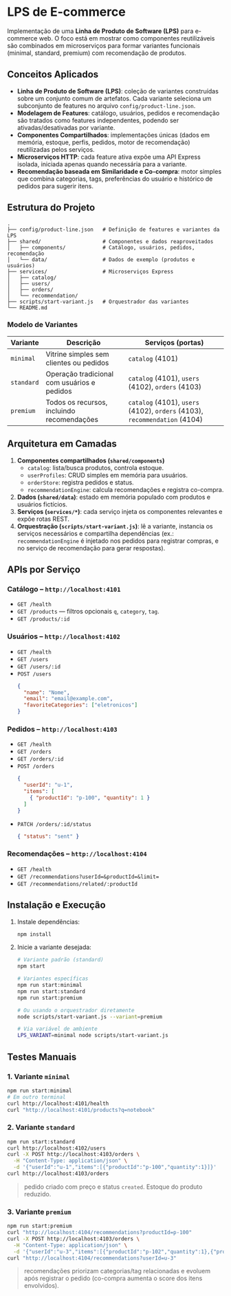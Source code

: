 # LPS de E-commerce

Implementação de uma **Linha de Produto de Software (LPS)** para e-commerce web. O foco está em mostrar como componentes reutilizáveis são combinados em microserviços para formar variantes funcionais (minimal, standard, premium) com recomendação de produtos.

## Conceitos Aplicados
- **Linha de Produto de Software (LPS)**: coleção de variantes construídas sobre um conjunto comum de artefatos. Cada variante seleciona um subconjunto de features no arquivo `config/product-line.json`.
- **Modelagem de Features**: catálogo, usuários, pedidos e recomendação são tratados como features independentes, podendo ser ativadas/desativadas por variante.
- **Componentes Compartilhados**: implementações únicas (dados em memória, estoque, perfis, pedidos, motor de recomendação) reutilizadas pelos serviços.
- **Microserviços HTTP**: cada feature ativa expõe uma API Express isolada, iniciada apenas quando necessária para a variante.
- **Recomendação baseada em Similaridade e Co-compra**: motor simples que combina categorias, tags, preferências do usuário e histórico de pedidos para sugerir itens.

## Estrutura do Projeto
```
.
├── config/product-line.json   # Definição de features e variantes da LPS
├── shared/                    # Componentes e dados reaproveitados
│   ├── components/            # Catálogo, usuários, pedidos, recomendação
│   └── data/                  # Dados de exemplo (produtos e usuários)
├── services/                  # Microserviços Express
│   ├── catalog/
│   ├── users/
│   ├── orders/
│   └── recommendation/
├── scripts/start-variant.js   # Orquestrador das variantes
└── README.md
```

### Modelo de Variantes

| Variante | Descrição | Serviços (portas) |
|----------|-----------|--------------------|
| `minimal` | Vitrine simples sem clientes ou pedidos | `catalog` (4101) |
| `standard` | Operação tradicional com usuários e pedidos | `catalog` (4101), `users` (4102), `orders` (4103) |
| `premium` | Todos os recursos, incluindo recomendações | `catalog` (4101), `users` (4102), `orders` (4103), `recommendation` (4104) |

## Arquitetura em Camadas
1. **Componentes compartilhados (`shared/components`)**
   - `catalog`: lista/busca produtos, controla estoque.
   - `userProfiles`: CRUD simples em memória para usuários.
   - `orderStore`: registra pedidos e status.
   - `recommendationEngine`: calcula recomendações e registra co-compra.
2. **Dados (`shared/data`)**: estado em memória populado com produtos e usuários fictícios.
3. **Serviços (`services/*`)**: cada serviço injeta os componentes relevantes e expõe rotas REST.
4. **Orquestração (`scripts/start-variant.js`)**: lê a variante, instancia os serviços necessários e compartilha dependências (ex.: `recommendationEngine` é injetado nos pedidos para registrar compras, e no serviço de recomendação para gerar respostas).

## APIs por Serviço

### Catálogo – `http://localhost:4101`
- `GET /health`
- `GET /products` — filtros opcionais `q`, `category`, `tag`.
- `GET /products/:id`

### Usuários – `http://localhost:4102`
- `GET /health`
- `GET /users`
- `GET /users/:id`
- `POST /users`
  ```json
  {
    "name": "Nome",
    "email": "email@example.com",
    "favoriteCategories": ["eletronicos"]
  }
  ```

### Pedidos – `http://localhost:4103`
- `GET /health`
- `GET /orders`
- `GET /orders/:id`
- `POST /orders`
  ```json
  {
    "userId": "u-1",
    "items": [
      { "productId": "p-100", "quantity": 1 }
    ]
  }
  ```
- `PATCH /orders/:id/status`
  ```json
  { "status": "sent" }
  ```

### Recomendações – `http://localhost:4104`
- `GET /health`
- `GET /recommendations?userId=&productId=&limit=`
- `GET /recommendations/related/:productId`

## Instalação e Execução
1. Instale dependências:
   ```bash
   npm install
   ```
2. Inicie a variante desejada:
   ```bash
   # Variante padrão (standard)
   npm start

   # Variantes específicas
   npm run start:minimal
   npm run start:standard
   npm run start:premium

   # Ou usando o orquestrador diretamente
   node scripts/start-variant.js --variant=premium

   # Via variável de ambiente
   LPS_VARIANT=minimal node scripts/start-variant.js
   ```

## Testes Manuais

### 1. Variante `minimal`
```bash
npm run start:minimal
# Em outro terminal
curl http://localhost:4101/health
curl "http://localhost:4101/products?q=notebook"
```

### 2. Variante `standard`
```bash
npm run start:standard
curl http://localhost:4102/users
curl -X POST http://localhost:4103/orders \
  -H "Content-Type: application/json" \
  -d '{"userId":"u-1","items":[{"productId":"p-100","quantity":1}]}'
curl http://localhost:4103/orders
```
> pedido criado com preço e status `created`. Estoque do produto reduzido.

### 3. Variante `premium`
```bash
npm run start:premium
curl "http://localhost:4104/recommendations?productId=p-100"
curl -X POST http://localhost:4103/orders \
  -H "Content-Type: application/json" \
  -d '{"userId":"u-3","items":[{"productId":"p-102","quantity":1},{"productId":"p-104","quantity":1}]}'
curl "http://localhost:4104/recommendations?userId=u-3"
```
> recomendações priorizam categorias/tag relacionadas e evoluem após registrar o pedido (co-compra aumenta o score dos itens envolvidos).

